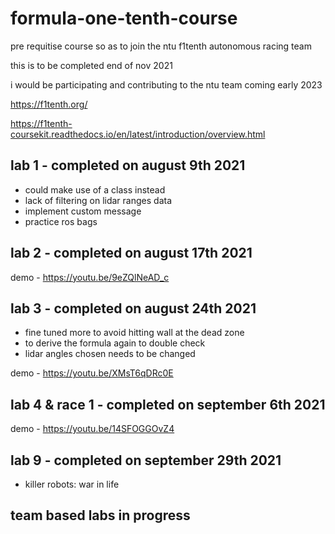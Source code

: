 # formula-one-tenth-course

pre requitise course so as to join the ntu f1tenth autonomous racing team 

this is to be completed end of nov 2021

i would be participating and contributing to the ntu team coming early 2023

https://f1tenth.org/

https://f1tenth-coursekit.readthedocs.io/en/latest/introduction/overview.html

## lab 1 - completed on august 9th 2021

- could make use of a class instead
- lack of filtering on lidar ranges data
- implement custom message
- practice ros bags

## lab 2 - completed on august 17th 2021

demo - https://youtu.be/9eZQlNeAD_c
    
## lab 3 - completed on august 24th 2021

- fine tuned more to avoid hitting wall at the dead zone
- to derive the formula again to double check 
- lidar angles chosen needs to be changed

demo - https://youtu.be/XMsT6qDRc0E

## lab 4 & race 1 - completed on september 6th 2021

demo - https://youtu.be/14SFOGGOvZ4

## lab 9 - completed on september 29th 2021

- killer robots: war in life

## team based labs in progress
